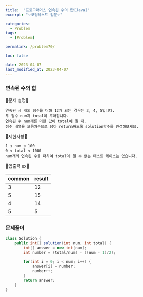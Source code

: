 ```yaml
---
title:  "프로그래머스 연속된 수의 합[Java]"
excerpt: "✨코딩테스트 입문✨"

categories:
  - Problem
tags:
  - [Problem]

permalink: /problem70/

toc: false

date: 2023-04-07
last_modified_at: 2023-04-07
---
```

### 연속된 수의 합

💫문제 설명💫

```
연속된 세 개의 정수를 더해 12가 되는 경우는 3, 4, 5입니다.
두 정수 num과 total이 주어집니다. 
연속된 수 num개를 더한 값이 total이 될 때, 
정수 배열을 오름차순으로 담아 return하도록 solution함수를 완성해보세요.
```

💫제한사항💫

```
1 ≤ num ≤ 100
0 ≤ total ≤ 1000
num개의 연속된 수를 더하여 total이 될 수 없는 테스트 케이스는 없습니다.
```

💫입출력 ex💫

|common|result|
|------|---|
|3|12|[3, 4, 5]|
|5|15|[1, 2, 3, 4, 5]|
|4|14|[2, 3, 4, 5]|
|5|5|[-1, 0, 1, 2, 3]

### 문제풀이

```java
class Solution {
    public int[] solution(int num, int total) {
        int[] answer = new int[num];
        int number = (total/num) - ((num - 1)/2);
        
        for(int i = 0; i < num; i++) {
            answer[i] = number;
            number++;
        }
        return answer;
    }
}
```
